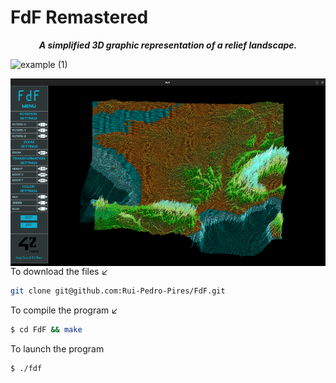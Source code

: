 # FdF Remastered

<p align="center">
	<b><i>A simplified 3D graphic representation of a relief landscape.</i></b><br>
</p>

![example (1)](https://github.com/Rui-Pedro-Pires/FdF/blob/main/presentation/gifs/full_program.gif)


<img src="https://github.com/Rui-Pedro-Pires/FdF/blob/main/presentation/images/france_map.png" width=600 height=300 align="right"/>

To download the files ↙️
```bash
git clone git@github.com:Rui-Pedro-Pires/FdF.git
```

To compile the program ↙️

```bash
$ cd FdF && make
```

To launch the program
```bash
$ ./fdf
```
